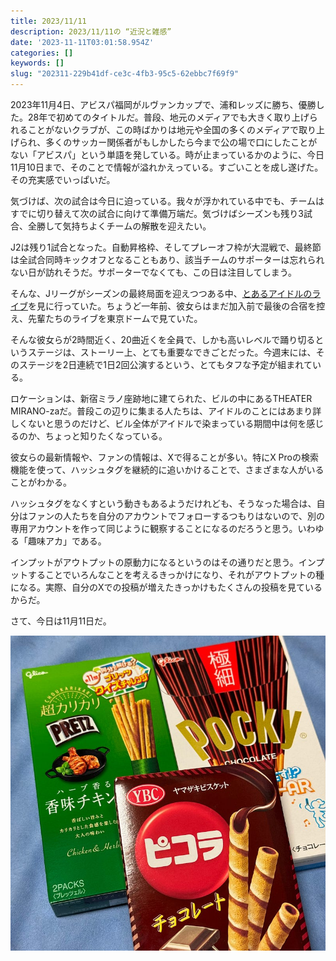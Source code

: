 ```yaml
---
title: 2023/11/11
description: 2023/11/11の “近況と雑感”
date: '2023-11-11T03:01:58.954Z'
categories: []
keywords: []
slug: "202311-229b41df-ce3c-4fb3-95c5-62ebbc7f69f9"
---
```

2023年11月4日、アビスパ福岡がルヴァンカップで、浦和レッズに勝ち、優勝した。28年で初めてのタイトルだ。普段、地元のメディアでも大きく取り上げられることがないクラブが、この時ばかりは地元や全国の多くのメディアで取り上げられ、多くのサッカー関係者がもしかしたら今まで公の場で口にしたことがない「アビスパ」という単語を発している。時が止まっているかのように、今日11月10日まで、そのことで情報が溢れかえっている。すごいことを成し遂げた。その充実感でいっぱいだ。

気づけば、次の試合は今日に迫っている。我々が浮かれている中でも、チームはすでに切り替えて次の試合に向けて準備万端だ。気づけばシーズンも残り3試合、全勝して気持ちよくチームの解散を迎えたい。

J2は残り1試合となった。自動昇格枠、そしてプレーオフ枠が大混戦で、最終節は全試合同時キックオフとなることもあり、該当チームのサポーターは忘れられない日が訪れそうだ。サポーターでなくても、この日は注目してしまう。

そんな、Jリーグがシーズンの最終局面を迎えつつある中、[とあるアイドルのライブ](https://www.tokyu-kabukicho-tower.jp/shinzanmono/)を見に行っていた。ちょうど一年前、彼女らはまだ加入前で最後の合宿を控え、先輩たちのライブを東京ドームで見ていた。

そんな彼女らが2時間近く、20曲近くを全員で、しかも高いレベルで踊り切るというステージは、ストーリー上、とても重要なできごとだった。今週末には、そのステージを2日連続で1日2回公演するという、とてもタフな予定が組まれている。

ロケーションは、新宿ミラノ座跡地に建てられた、ビルの中にあるTHEATER MIRANO-zaだ。普段この辺りに集まる人たちは、アイドルのことにはあまり詳しくないと思うのだけど、ビル全体がアイドルで染まっている期間中は何を感じるのか、ちょっと知りたくなっている。

彼女らの最新情報や、ファンの情報は、Xで得ることが多い。特にX Proの検索機能を使って、ハッシュタグを継続的に追いかけることで、さまざまな人がいることがわかる。

ハッシュタグをなくすという動きもあるようだけれども、そうなった場合は、自分はファンの人たちを自分のアカウントでフォローするつもりはないので、別の専用アカウントを作って同じように観察することになるのだろうと思う。いわゆる「趣味アカ」である。

インプットがアウトプットの原動力になるというのはその通りだと思う。インプットすることでいろんなことを考えるきっかけになり、それがアウトプットの種になる。実際、自分のXでの投稿が増えたきっかけもたくさんの投稿を見ているからだ。

さて、今日は11月11日だ。

![](1__BOYPzVvPjYgJeR__YJ8dTXA.jpeg)